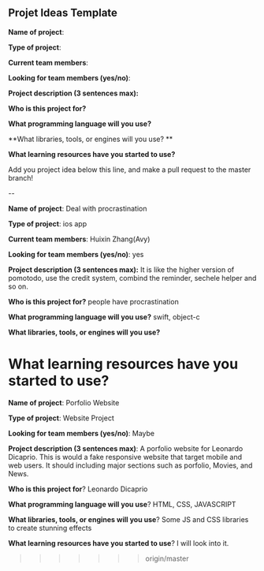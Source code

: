 ## Projet Ideas Template

**Name of project**:

**Type of project**:

**Current team members**:

**Looking for team members (yes/no)**:

**Project description (3 sentences max):**

**Who is this project for?**

**What programming language will you use?**

**What libraries, tools, or engines will you use? **

**What learning resources have you started to use?** 

Add you project idea below this line, and make a pull request to the master branch!

--


**Name of project**: Deal with procrastination

**Type of project**: ios app

**Current team members**: Huixin Zhang(Avy)

**Looking for team members (yes/no)**: yes

**Project description (3 sentences max):** It is like the higher version of pomotodo, use the credit system, combind the reminder, sechele helper and so on.

**Who is this project for?** people have procrastination

**What programming language will you use?** swift, object-c

**What libraries, tools, or engines will you use?**

**What learning resources have you started to use?** 
=======
**Name of project**: Porfolio Website

**Type of project**: Website Project

**Looking for team members (yes/no)**: Maybe

**Project description (3 sentences max)**: 
    A porfolio website for Leonardo Dicaprio. This is would a fake responsive website that target mobile and web users. It should including major sections such as porfolio, Movies, and News.

**Who is this project for**? Leonardo Dicaprio 

**What programming language will you use**? HTML, CSS, JAVASCRIPT

**What libraries, tools, or engines will you use**? Some JS and CSS libraries to create stunning effects

**What learning resources have you started to use**? I will look into it.


>>>>>>> origin/master
